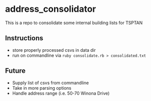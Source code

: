 # address_consolidator
This is a repo to consolidate some internal building lists for TSPTAN

## Instructions
- store properly processed csvs in data dir
- run on commandline via `ruby consolidate.rb > consolidated.txt`

## Future
- Supply list of csvs from commandline
- Take in more parsing options
- Handle address range (i.e. 50-70 Winona Drive)
